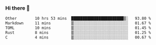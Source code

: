 ### Hi there 👋

<!--
**WShiBin/WShiBin** is a ✨ _special_ ✨ repository because its `README.md` (this file) appears on your GitHub profile.

Here are some ideas to get you started:

- 🔭 I’m currently working on ...
- 🌱 I’m currently learning ...
- 👯 I’m looking to collaborate on ...
- 🤔 I’m looking for help with ...
- 💬 Ask me about ...
- 📫 How to reach me: ...
- 😄 Pronouns: ...
- ⚡ Fun fact: ...
-->

<!--START_SECTION:waka-->

```txt
Other        10 hrs 53 mins  ███████████████████████▒░   93.80 %
Markdown     11 mins         ▒░░░░░░░░░░░░░░░░░░░░░░░░   01.67 %
TOML         10 mins         ▒░░░░░░░░░░░░░░░░░░░░░░░░   01.45 %
Rust         8 mins          ▒░░░░░░░░░░░░░░░░░░░░░░░░   01.25 %
C            4 mins          ▒░░░░░░░░░░░░░░░░░░░░░░░░   00.67 %
```

<!--END_SECTION:waka-->
